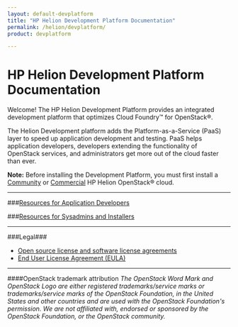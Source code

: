 ```yaml
---
layout: default-devplatform
title: "HP Helion Development Platform Documentation"
permalink: /helion/devplatform/
product: devplatform

---
```

<!--UNDER REVISION-->

# HP Helion Development Platform Documentation

Welcome! The HP Helion Development Platform provides an integrated development platform that optimizes Cloud Foundry&trade; for OpenStack&reg;. 

The Helion Development platform adds the Platform-as-a-Service (PaaS) layer to speed up application development and testing. PaaS helps application developers, developers extending the functionality of OpenStack services, and administrators get more out of the cloud faster than ever.

**Note:**
Before installing the Development Platform, you must first install a [Community](/helion/community/install/) or [Commercial](/helion/openstack/install/overview/)  HP Helion OpenStack&reg; cloud. 

----------


###[Resources for Application Developers](/helion/devplatform/appdev/)
  
###[Resources for Sysadmins and Installers](/helion/devplatform/sysadmin/)
  
<!--### [Resources for OpenStack Integration, Extension, and Service Development](/helion/devplatform/servicedev/) -->


----------

###Legal###
* [Open source license and software license agreements](/helion/openstack/3rd-party-license-agreements/)
* [End User License Agreement (EULA)](/helion/openstack/eula/)

----
####OpenStack trademark attribution
*The OpenStack Word Mark and OpenStack Logo are either registered trademarks/service marks or trademarks/service marks of the OpenStack Foundation, in the United States and other countries and are used with the OpenStack Foundation's permission. We are not affiliated with, endorsed or sponsored by the OpenStack Foundation, or the OpenStack community.*
 
